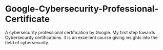 # Google-Cybersecurity-Professional-Certificate
 A cybersecurity professional certification by Google. 
 My first step towards Cybersecurity certifications. 
 It is an excellent course giving insights into the field of cybersecurity.

